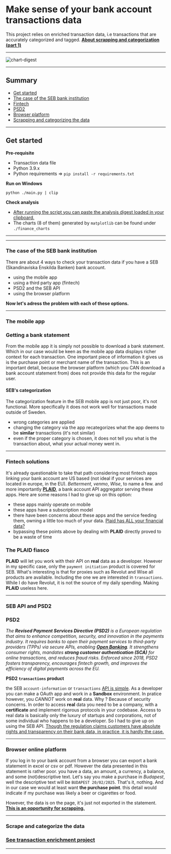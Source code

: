# Make sense of your bank account transactions data

This project relies on enriched transaction data, i.e transactions that are accurately categorized and tagged.
[**About scrapping and categorization (part 1)**](https://github.com/yetigit/transaction-enrichment)

---
![chart-digest](https://github.com/user-attachments/assets/8424b92d-158f-4d5b-88ca-4e3c24923562)

--- 

## Summary
- [ Get started ](#get-started)
- [The case of the SEB bank institution](#the-case-of-the-seb-bank-institution)
- [Fintech](#fintech-solutions)
- [ PSD2 ](#psd2)
- [ Browser platform ](#browser-online-platform)
- [Scrapping and categorizing the data](#scrape-and-categorize-the-data)

---

## Get started

**Pre-requisite**
- Transaction data file
- Python 3.9.x 
- Python requirements => `pip install -r requirements.txt`

**Run on Windows**

`python ./main.py | clip`

**Check analysis**

- <u>After running the script you can paste the analysis digest loaded in your clipboard.</u>
- The charts (8 of them) generated by `matplotlib`  can be found under `./finance_charts`

---
---

### The case of the SEB bank institution

There are about 4 ways to check your transaction data if you have a SEB (Skandinaviska Enskilda Banken) bank account.

- using the mobile app
- using a third party app (fintech)
- PSD2 and the SEB API
- using the browser platform

**Now let's adress the problem with each of these options.**

---

### The mobile app

### Getting a bank statement 

From the mobile app it is simply not possible to download a bank statement.
Which in our case would be keen as the mobile app data displays richer context for each transaction.
One important piece of information it gives us is the purchase point or merchant name of the transaction.
This is an important detail, because the browser platform (which you CAN download a bank account statement from)
does not provide this data for the regular user.

#### SEB's categorization

The categorization feature in the SEB mobile app is not just poor, it's not functional. 
More specifically it does not work well for transactions made outside of Sweden.

- wrong categories are applied
- changing the category via the app recategorizes what the app deems to be **similar** transactions (it's not similar)
- even if the proper category is chosen, it does not tell you what is the transaction about, what your actual money went in.

---

### Fintech solutions

It's already questionable to take that path considering most fintech apps linking your bank account are US based (not ideal if your services are located in europe, in the EU).
_Betterment_, _venmo_, _Wise_, to name a few. and more importantly [**PLAID**](https://plaid.com/en-eu/), a bank account API aggregator serving these apps.
Here are some reasons I had to give up on this option:

- these apps mainly operate on mobile 
- these apps have a subscription model
- there have been concerns about these apps and the service feeding them, owning a little too much of your data.
[Plaid has ALL your financial data?](https://youtu.be/36Zi0T8-RTA?feature=shared)
- bypassing these points above by dealing with **PLAID** directly proved to be a waste of time 

### The PLAID fiasco

**PLAID** will let you work with their API on **real** data as a developer.
However in my specific case, only the `payment initiation` product is covered for SEB.
What's interesting is that for proxies such as Revolut and Wise all products are available. 
Including the one we are interested in `transactions`. 
While I do have Revolut, it is not the source of my daily spending. Making **PLAID** useless here.

---

### SEB API and PSD2

### PSD2
*The **Revised Payment Services Directive (PSD2)** is a European regulation that aims to enhance competition, security, and innovation in the payments industry. It requires banks to open their payment services to third-party providers (TPPs) via secure APIs, enabling <u>**Open Banking**</u>. It strengthens consumer rights, mandates **strong customer authentication (SCA)** for online transactions, and reduces fraud risks. Enforced since 2018, PSD2 fosters transparency, encourages fintech growth, and improves the efficiency of digital payments across the EU.*

**PSD2 `transactions` product**

the SEB `account-information` or `transactions` [API is simple](https://developer.sebgroup.com/products/psd2-account-information/account-information#/accounts/%7BaccountId%7D/transactions-get). As a developer you can make a OAuth app and work in a **Sandbox** environment.
In pratice however, you _CANNOT_ work on **real** data. Why ? Because of security concerns. 
In order to access **real** data you need to be a company, with a **certificate** and implement rigorous protocols in your codebase.
Access to real data is basically only the luxury of startups and corporations, not of some individual who happens to be a developer. So I had to give up on using the SEB API.
<u>Though the regulation claims customers have absolute rights and transparency on their bank data, in practice, it is hardly the case.</u>

---

### Browser online platform

If you log in to your bank account from a browser you can export a bank statement in excel or csv or pdf. 
However the data presented in this statement is rather poor. you have a data, an amount, a currency, a balance, and some (not)descriptive text.
Let's say you make a purchase in _Budapest_, well the descriptive text will be `BUDAPEST 20/02/2025`. That's it, nothing.
And in our case we would at least want **the purchase point**. this detail would indicate if my purchase was likely a beer or cigarettes or food.

However, the data is on the page, it's just not exported in the statement. <u>**This is an opportunity for scrapping.**</u>

---

### Scrape and categorize the data

### [See transaction enrichment project](https://github.com/yetigit/transaction-enrichment)

---

